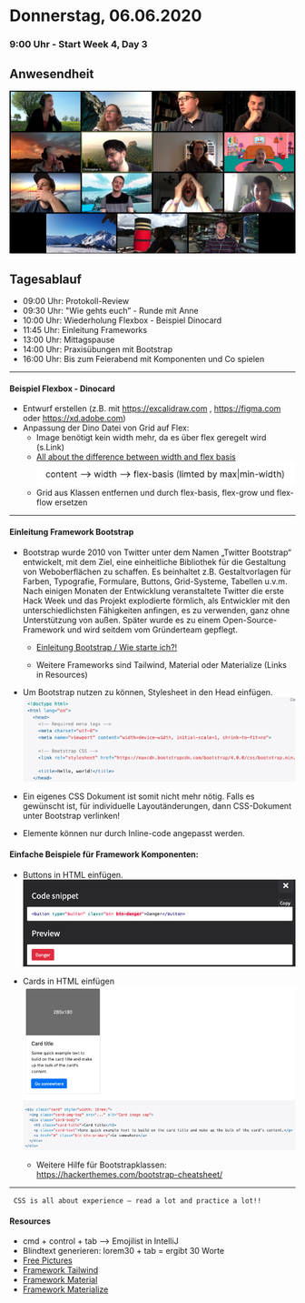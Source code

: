 # Donnerstag, 06.06.2020

### 9:00 Uhr - Start Week 4, Day 3

## Anwesendheit 
![picture alt](images/Anwesendheit-2020-06-04.png)


## Tagesablauf

- 09:00 Uhr: Protokoll-Review
- 09:30 Uhr: "Wie gehts euch” - Runde mit Anne
- 10:00 Uhr: Wiederholung Flexbox - Beispiel Dinocard 
- 11:45 Uhr: Einleitung Frameworks
- 13:00 Uhr: Mittagspause
- 14:00 Uhr: Praxisübungen mit Bootstrap
- 16:00 Uhr: Bis zum Feierabend mit Komponenten und Co spielen

---
#### Beispiel Flexbox - Dinocard

- Entwurf erstellen (z.B. mit https://excalidraw.com , https://figma.com oder https://xd.adobe.com)
- Anpassung der Dino Datei von Grid auf Flex: 
  - Image benötigt kein width mehr, da es über flex geregelt wird (s.Link)
  - [All about the difference between width and flex basis ](https://mastery.games/post/the-difference-between-width-and-flex-basis/)
  ![picture alt](images/stepbystep-flexbasis.png)
  - Grid aus Klassen entfernen und durch flex-basis, flex-grow und flex-flow ersetzen

---
#### Einleitung Framework Bootstrap

- Bootstrap wurde 2010 von Twitter unter dem Namen „Twitter Bootstrap“ entwickelt, mit dem Ziel, eine einheitliche Bibliothek für die Gestaltung von Weboberflächen zu schaffen. Es beinhaltet z.B. Gestaltvorlagen für Farben, Typografie, Formulare, Buttons, Grid-Systeme, Tabellen u.v.m. 
Nach einigen Monaten der Entwicklung veranstaltete Twitter die erste Hack Week und das Projekt explodierte förmlich, als Entwickler mit den unterschiedlichsten Fähigkeiten anfingen, es zu verwenden, ganz ohne Unterstützung von außen. Später wurde es zu einem Open-Source-Framework und wird seitdem vom Gründerteam gepflegt.
    - [Einleitung Bootstrap / Wie starte ich?!](https://getbootstrap.com/docs/4.0/getting-started/introduction/) 

    - Weitere Frameworks sind Tailwind, Material oder Materialize (Links in Resources)

- Um Bootstrap nutzen zu können, Stylesheet in den Head einfügen.
![picture alt](images/bootstrap-head.png)
- Ein eigenes CSS Dokument ist somit nicht mehr nötig. Falls es gewünscht ist, für individuelle Layoutänderungen, dann CSS-Dokument unter Bootstrap verlinken!
- Elemente können nur durch Inline-code angepasst werden.
#### Einfache Beispiele für Framework Komponenten:
- Buttons in HTML einfügen.
![picture alt](images/button-example.png)
- Cards in HTML einfügen
![picture alt](images/card-example.png)

    - Weitere Hilfe für Bootstrapklassen: https://hackerthemes.com/bootstrap-cheatsheet/ 
---
     CSS is all about experience – read a lot and practice a lot!!

#### Resources

- cmd + control + tab --> Emojilist in IntelliJ
- Blindtext generieren: lorem30 + tab = ergibt 30 Worte
- [Free Pictures](https://pixabay.com/)
- [Framework Tailwind](https://tailwindcss.com)
- [Framework Material](https://material.ir)
- [Framework Materialize](https://materialize.com)
